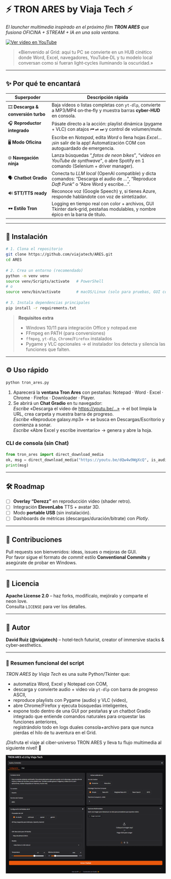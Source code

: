 # ⚡️ **TRON ARES by Viaja Tech** ⚡️  
*El launcher multimedia inspirado en el próximo film **TRON ARES** que fusiona OFICINA + STREAM + IA en una sola ventana.*

[![Ver video en YouTube](https://img.youtube.com/vi/asnVBRyndiI/0.jpg)](https://youtu.be/asnVBRyndiI?si=aUrW-pMObsz4LAP2)

> «Bienvenido al Grid: aquí tu PC se convierte en un HUB cinético donde Word, Excel, navegadores, YouTube‑DL y tu modelo local conversan como si fueran light‑cycles iluminando la oscuridad.»

---

## ✨ Por qué te encantará

| Superpoder | Descripción rápida |
|------------|--------------------|
| 🎞️ **Descarga & conversión turbo** | Baja vídeos o listas completas con `yt‑dlp`, convierte a MP3/MP4 on‑the‑fly y muestra barras **cyber‑HUD** en consola. |
| 🎧 **Reproductor integrado** | Pásate directo a la acción: playlist dinámica (pygame + VLC) con atajos ⏮ ⏯ ⏭ y control de volumen/mute. |
| 🖥️ **Modo Oficina** | Escribe en *Notepad*, edita *Word* o llena hojas *Excel*… ¡sin salir de la app! Automatización COM con autoguardado de emergencia. |
| 🌐 **Navegación ninja** | Lanza búsquedas “*,fotos de neon bikes*”, “*videos en YouTube de synthwave*”, o abre Spotify en 1 comando (Selenium + driver manager). |
| 🗣️ **Chatbot Gradio** | Conecta tu *LLM local* (OpenAI compatible) y dicta comandos: “Descarga el audio de …”, “Reproduce *Daft Punk*” o “Abre Word y escribe…”. |
| 🔊 **STT/TTS ready** | Reconoce voz (Google Speech) y, si tienes Azure, responde hablándote con voz de sintetizador. |
| 🕶️ **Estilo Tron** | Logging en tiempo real con color + archivos, GUI Tkinter dark‑grid, pestañas modulables, y nombre épico en la barra de título. |

---

## 🚀 Instalación

```bash
# 1. Clona el repositorio
git clone https://github.com/viajatech/ARES.git
cd ARES

# 2. Crea un entorno (recomendado)
python -m venv venv
source venv/Scripts/activate   # PowerShell
# o
source venv/bin/activate       # macOS/Linux (solo para pruebas, GUI completa en Windows)

# 3. Instala dependencias principales
pip install -r requirements.txt
```

> **Requisitos extra**  
> * Windows 10/11 para integración Office y notepad.exe  
> * FFmpeg en PATH (para conversiones)  
> * `ffmpeg`, `yt-dlp`, `Chrome`/`Firefox` instalados  
> * Pygame y VLC opcionales → el instalador los detecta y silencia las funciones que falten.

---

## ⚙️ Uso rápido

```bash
python tron_ares.py
```

1. Aparecerá la **ventana Tron Ares** con pestañas: Notepad · Word · Excel · Chrome · Firefox · Downloader · Player.  
2. Se abrirá un **Chat Gradio** en tu navegador:  
   *Escribe* «Descarga el video de https://youtu.be/…» → el bot limpia la URL, crea carpeta y muestra barra de progreso.  
   *Escribe* «Reproduce galaxy.mp3» → se busca en Descargas/Escritorio y comienza a sonar.  
   *Escribe* «Abre Excel y escribe inventario» → genera y abre la hoja.  

### CLI de consola (sin Chat)

```python
from tron_ares import direct_download_media
ok, msg = direct_download_media("https://youtu.be/dQw4w9WgXcQ", is_audio=True, format_type="mp3")
print(msg)
```

---

## 🛠️ Roadmap

- [ ] **Overlay “Derezz”** en reproducción video (shader retro).  
- [ ] Integración **ElevenLabs** TTS + avatar 3D.  
- [ ] Modo **portable USB** (sin instalación).  
- [ ] Dashboards de métricas (descargas/duración/bitrate) con *Plotly*.

---

## 🤝 Contribuciones

Pull requests son bienvenidos: ideas, issues o mejoras de GUI.  
Por favor sigue el formato de *commit* estilo **Conventional Commits** y asegúrate de probar en Windows.

---

## 📜 Licencia

**Apache License 2.0** – haz forks, modifícalo, mejóralo y comparte el neon love.  
Consulta `LICENSE` para ver los detalles.

---

## 👤 Autor

**David Ruiz (@viajatech)** – hotel‑tech futurist, creator of immersive stacks & cyber‑aesthetics.

---

### 📝 Resumen funcional del script

*TRON ARES by Viaja Tech* es una suite Python/Tkinter que:

* automatiza Word, Excel y Notepad con COM,
* descarga y convierte audio + video vía `yt‑dlp` con barra de progreso ASCII,
* reproduce playlists con Pygame (audio) y VLC (video),
* abre Chrome/Firefox y ejecuta búsquedas inteligentes,
* expone todo dentro de una GUI por pestañas **y** un chatbot Gradio integrado que entiende comandos naturales para orquestar las funciones anteriores,  
  registrándolo todo en logs duales consola+archivo para que nunca pierdas el hilo de tu aventura en el Grid.

¡Disfruta el viaje al ciber‑universo TRON ARES y lleva tu flujo multimedia al siguiente nivel! 🎇

![](https://github.com/viajatech/ARES/blob/main/ARES%202.0%20.png)
